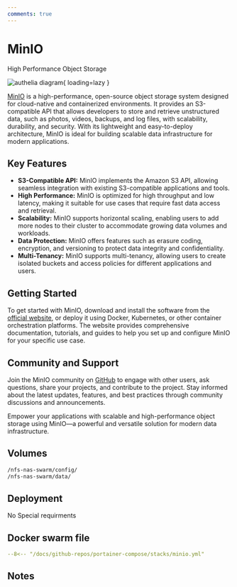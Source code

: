 ```yaml
---
comments: true
---
```


# MinIO

High Performance Object Storage

![authelia diagram](/assets/diagrams/authelia.png){ loading=lazy }

[MinIO](https://min.io/) is a high-performance, open-source object storage system designed for cloud-native and containerized environments. It provides an S3-compatible API that allows developers to store and retrieve unstructured data, such as photos, videos, backups, and log files, with scalability, durability, and security. With its lightweight and easy-to-deploy architecture, MinIO is ideal for building scalable data infrastructure for modern applications.

## Key Features

- **S3-Compatible API:** MinIO implements the Amazon S3 API, allowing seamless integration with existing S3-compatible applications and tools.
- **High Performance:** MinIO is optimized for high throughput and low latency, making it suitable for use cases that require fast data access and retrieval.
- **Scalability:** MinIO supports horizontal scaling, enabling users to add more nodes to their cluster to accommodate growing data volumes and workloads.
- **Data Protection:** MinIO offers features such as erasure coding, encryption, and versioning to protect data integrity and confidentiality.
- **Multi-Tenancy:** MinIO supports multi-tenancy, allowing users to create isolated buckets and access policies for different applications and users.

## Getting Started

To get started with MinIO, download and install the software from the [official website](https://min.io/), or deploy it using Docker, Kubernetes, or other container orchestration platforms. The website provides comprehensive documentation, tutorials, and guides to help you set up and configure MinIO for your specific use case.

## Community and Support

Join the MinIO community on [GitHub](https://github.com/minio/minio) to engage with other users, ask questions, share your projects, and contribute to the project. Stay informed about the latest updates, features, and best practices through community discussions and announcements.

Empower your applications with scalable and high-performance object storage using MinIO—a powerful and versatile solution for modern data infrastructure.


## Volumes

```bash
/nfs-nas-swarm/config/
/nfs-nas-swarm/data/
```

## Deployment
No Special requirments

## Docker swarm file
``` yaml linenums="1" 
--8<-- "/docs/github-repos/portainer-compose/stacks/minio.yml"
```

## Notes

